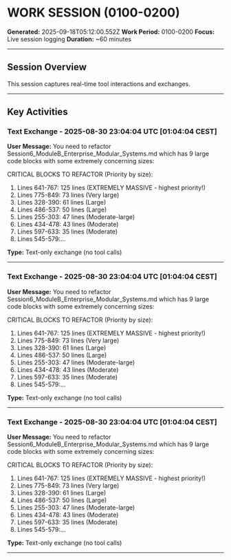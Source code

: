 # WORK SESSION (0100-0200)

**Generated:** 2025-09-18T05:12:00.552Z
**Work Period:** 0100-0200
**Focus:** Live session logging
**Duration:** ~60 minutes

---

## Session Overview

This session captures real-time tool interactions and exchanges.

---

## Key Activities

### Text Exchange - 2025-08-30 23:04:04 UTC [01:04:04 CEST]

**User Message:** You need to refactor Session6_ModuleB_Enterprise_Modular_Systems.md which has 9 large code blocks with some extremely concerning sizes:

CRITICAL BLOCKS TO REFACTOR (Priority by size):
1. Lines 641-767: 125 lines (EXTREMELY MASSIVE - highest priority!)
2. Lines 775-849: 73 lines (Very large)
3. Lines 328-390: 61 lines (Large)
4. Lines 486-537: 50 lines (Large)
5. Lines 255-303: 47 lines (Moderate-large)
6. Lines 434-478: 43 lines (Moderate)
7. Lines 597-633: 35 lines (Moderate)
8. Lines 545-579:...

**Type:** Text-only exchange (no tool calls)

---

### Text Exchange - 2025-08-30 23:04:04 UTC [01:04:04 CEST]

**User Message:** You need to refactor Session6_ModuleB_Enterprise_Modular_Systems.md which has 9 large code blocks with some extremely concerning sizes:

CRITICAL BLOCKS TO REFACTOR (Priority by size):
1. Lines 641-767: 125 lines (EXTREMELY MASSIVE - highest priority!)
2. Lines 775-849: 73 lines (Very large)
3. Lines 328-390: 61 lines (Large)
4. Lines 486-537: 50 lines (Large)
5. Lines 255-303: 47 lines (Moderate-large)
6. Lines 434-478: 43 lines (Moderate)
7. Lines 597-633: 35 lines (Moderate)
8. Lines 545-579:...

**Type:** Text-only exchange (no tool calls)

---

### Text Exchange - 2025-08-30 23:04:04 UTC [01:04:04 CEST]

**User Message:** You need to refactor Session6_ModuleB_Enterprise_Modular_Systems.md which has 9 large code blocks with some extremely concerning sizes:

CRITICAL BLOCKS TO REFACTOR (Priority by size):
1. Lines 641-767: 125 lines (EXTREMELY MASSIVE - highest priority!)
2. Lines 775-849: 73 lines (Very large)
3. Lines 328-390: 61 lines (Large)
4. Lines 486-537: 50 lines (Large)
5. Lines 255-303: 47 lines (Moderate-large)
6. Lines 434-478: 43 lines (Moderate)
7. Lines 597-633: 35 lines (Moderate)
8. Lines 545-579:...

**Type:** Text-only exchange (no tool calls)

---

